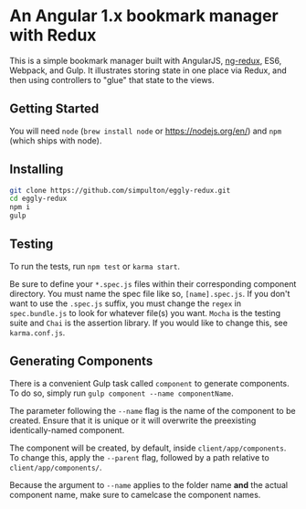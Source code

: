 # An Angular 1.x bookmark manager with Redux
This is a simple bookmark manager built with AngularJS, [ng-redux](https://github.com/wbuchwalter/ng-redux), ES6, Webpack, and Gulp. It illustrates storing state in one place via Redux, and then using controllers to "glue" that state to the views.

## Getting Started
You will need `node` (`brew install node` or https://nodejs.org/en/) and `npm` (which ships with node).

## Installing
```bash
git clone https://github.com/simpulton/eggly-redux.git
cd eggly-redux
npm i
gulp
```
  
## Testing
To run the tests, run `npm test` or `karma start`.

Be sure to define your `*.spec.js` files within their corresponding component directory. You must name the spec file like so, `[name].spec.js`. If you don't want to use the `.spec.js` suffix, you must change the `regex` in `spec.bundle.js` to look for whatever file(s) you want.
`Mocha` is the testing suite and `Chai` is the assertion library. If you would like to change this, see `karma.conf.js`.

## Generating Components
There is a convenient Gulp task called `component` to generate components. To do so, simply run `gulp component --name componentName`.

The parameter following the `--name` flag is the name of the component to be created. Ensure that it is unique or it will overwrite the preexisting identically-named component.

The component will be created, by default, inside `client/app/components`. To change this, apply the `--parent` flag, followed by a path relative to `client/app/components/`.

Because the argument to `--name` applies to the folder name **and** the actual component name, make sure to camelcase the component names.

